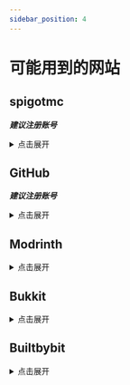 ```yaml
---
sidebar_position: 4
---
```


# 可能用到的网站

## spigotmc

***建议注册账号***

<details>
  <summary>点击展开</summary>

![](https://static.spigotmc.org/img/spigot.png)

spigotmc应该是目前mc开服圈最大的插件网站了

<details>
  <summary>注册问题</summary>

![](_images/spigotmc.png)

使用魔法就可以看到验证了，而不是傻呵呵的跟人说

**spigotmc不开放注册**

**老外的网站真反人类**

</details>

[Spigot](https://www.spigotmc.org/)

</details>

## GitHub

***建议注册账号***

<details>
  <summary>点击展开</summary>

![](https://logos-world.net/wp-content/uploads/2020/11/GitHub-Symbol.png)

全球最大的社交编程及代码托管网站

许多开发者会把自己编写的插件发到GitHub

虽然不登录账号不影响你浏览仓库和下载Release等

但是登录后可以给作者发issues来报告问题，提交新需求/建议，还可以下载actions中的文件

<details>
  <summary>注册问题</summary>

[在 GitHub 上创建帐户](https://docs.github.com/zh/get-started/start-your-journey/creating-an-account-on-github)

</details>

<details>
  <summary>连不上怎么办</summary>

使用魔法或者

[点击此处](https://cn.bing.com/search?q=%E8%BF%9E%E4%B8%8D%E4%B8%8AGitHub%E6%80%8E%E4%B9%88%E5%8A%9E)

</details>

<details>
  <summary>下载太慢怎么办</summary>

使用魔法或者用加速地址

https://gitmirror.com/files.html

https://moeyy.cn/gh-proxy

https://ghps.cc/

</details>

[Github](https://github.com)

</details>

## Modrinth

<details>
  <summary>点击展开</summary>

![图标](https://avatars.githubusercontent.com/u/67560307?s=280&v=4)

现代化的mc快速改装资源站

Modrinth 闪电般的搜索速度和强大的过滤器可让您在输入时找到所需的内容

因为是新兴资源站，某些资源并未在此发布，但是足够你用了

[Modrinth](https://modrinth.com/)

</details>

## Bukkit

<details>
  <summary>点击展开</summary>

![图标](https://minecraft.fr/wp-content/uploads/2013/05/bukkit.jpg)

（对没错这是个资源站我没开玩笑😅）

Bukkit为Minecraft社区提供一个强大，精心设计和深思熟虑的解决方案，以扩展和控制其服务器，于是便有了这个站点

你可以在此查找到那些从远古时期就存在的插件

[Bukkit](https://dev.bukkit.org/)

</details>

## Builtbybit

<details>
  <summary>点击展开</summary>

![图标](https://raw.githubusercontent.com/swanis/builtbybit-java-api-wrapper/main/assets/icon-blue.png)

一个付费插件较多的资源站，如果你的钱包空空就别考虑了

此外，此网站和 CurseForge 一样并不只有 Minecraft 相关改装资源，请注意识别别看错了

*链接已重定向到 Minecraft 相关资源区*
[Builtbybit](https://builtbybit.com/resources/categories/minecraft-plugins.1/)

</details>